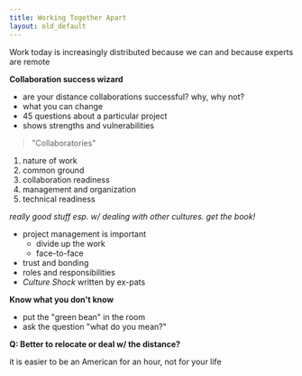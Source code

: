```yaml
---
title: Working Together Apart
layout: old_default
---
```


Work today is increasingly distributed because we can and because experts are remote

**Collaboration success wizard**

- are your distance collaborations successful? why, why not?
- what you can change
- 45 questions about a particular project
- shows strengths and vulnerabilities

> "Collaboratories"

1. nature of work
2. common ground
3. collaboration readiness
4. management and organization
5. technical readiness

*really good stuff esp. w/ dealing with other cultures. get the book!*

- project management is important
	- divide up the work
	- face-to-face
- trust and bonding
- roles and responsibilities
- _Culture Shock_ written by ex-pats

**Know what you don't know**

- put the "green bean" in the room
- ask the question "what do you mean?"

**Q: Better to relocate or deal w/ the distance?**

it is easier to be an American for an hour, not for your life

